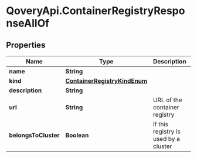 # QoveryApi.ContainerRegistryResponseAllOf

## Properties

Name | Type | Description | Notes
------------ | ------------- | ------------- | -------------
**name** | **String** |  | [optional] 
**kind** | [**ContainerRegistryKindEnum**](ContainerRegistryKindEnum.md) |  | [optional] 
**description** | **String** |  | [optional] 
**url** | **String** | URL of the container registry | [optional] 
**belongsToCluster** | **Boolean** | If this registry is used by a cluster | [optional] 


